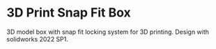 # 3D Print Snap Fit Box
3D model box with snap fit locking system for 3D printing. Design with solidworks 2022 SP1.

